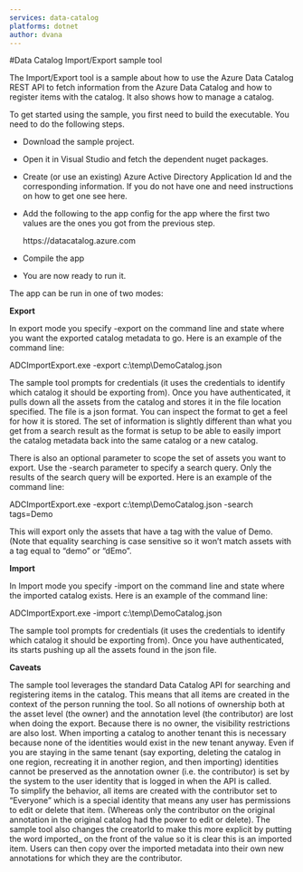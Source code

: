 ```yaml
---
services: data-catalog
platforms: dotnet
author: dvana
---
```


﻿#Data Catalog Import/Export sample tool

The Import/Export tool is a sample about how to use the Azure Data Catalog REST API to fetch information from the Azure Data Catalog and how to register items with the catalog. It also shows how to manage a catalog.

To get started using the sample, you first need to build the executable.  You need to do the following steps.

- Download the sample project.
- Open it in Visual Studio and fetch the dependent nuget packages.
- Create (or use an existing) Azure Active Directory Application Id and the corresponding information. If you do not have one and need instructions on how to get one see here.
- Add the following to the app config for the app where the first two values are the ones you got from the previous step.

     <userSettings>
        <ADCImportExport.Properties.Settings>
            <setting name="ClientId" serializeAs="String">
                <value />
            </setting>
            <setting name="RedirectURI" serializeAs="String">
                <value />
            </setting>
            <setting name="ResourceId" serializeAs="String">
                <value>https://datacatalog.azure.com</value>
            </setting>
        </ADCImportExport.Properties.Settings>
    </userSettings>

- Compile the app
- You are now ready to run it.

The app can be run in one of two modes:

**Export**

In export mode you specify -export on the command line and state where you want the exported catalog metadata to go.  Here is an example of the command line:

ADCImportExport.exe -export c:\temp\DemoCatalog.json

The sample tool prompts for credentials (it uses the credentials to identify which catalog it should be exporting from).  Once you have authenticated, it pulls down all the assets from the catalog and stores it in the file location specified.  The file is a json format.  You can inspect the format to get a feel for how it is stored.  The set of information is slightly different than what you get from a search result as the format is setup to be able to easily import the catalog metadata back into the same catalog or a new catalog.

There is also an optional parameter to scope the set of assets you want to export.  Use the -search parameter to specify a search query.  Only the results of the search query will be exported.  Here is an example of the command line:

ADCImportExport.exe -export c:\temp\DemoCatalog.json -search tags=Demo

This will export only the assets that have a tag with the value of Demo. (Note that equality searching is case sensitive so it won’t match assets with a tag equal to “demo” or “dEmo”.  

**Import**

In Import mode you specify -import on the command line and state where the imported catalog exists.  Here is an example of the command line:


ADCImportExport.exe -import c:\temp\DemoCatalog.json

The sample tool prompts for credentials (it uses the credentials to identify which catalog it should be exporting from).  Once you have authenticated, its starts pushing up all the assets found in the json file.

**Caveats**

The sample tool leverages the standard Data Catalog API for searching and registering items in the catalog.  This means that all items are created in the context of the person running the tool. So all notions of ownership both at the asset level (the owner) and the annotation level (the contributor) are lost when doing the export. Because there is no owner, the visibility restrictions are also lost.  When importing a catalog to another tenant this is necessary because none of the identities would exist in the new tenant anyway. Even if you are staying in the same tenant (say exporting, deleting the catalog in one region, recreating it in another region, and then importing) identities cannot be preserved as the annotation owner (i.e. the contributor) is set by the system to the user identity that is logged in when the API is called.  
To simplify the behavior, all items are created with the contributor set to “Everyone” which is a special identity that means any user has permissions to edit or delete that item. (Whereas only the contributor on the original annotation in the original catalog had the power to edit or delete).  The sample tool also changes the creatorId to make this more explicit by putting the word imported_ on the front of the value so it is clear this is an imported item. Users can then copy over the imported metadata into their own new annotations for which they are the contributor.
